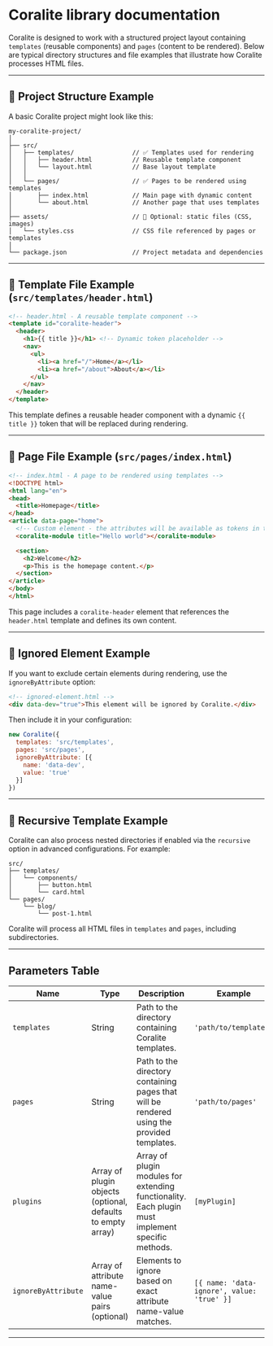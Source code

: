 # Coralite library documentation

Coralite is designed to work with a structured project layout containing `templates` (reusable components) and `pages` (content to be rendered). Below are typical directory structures and file examples that illustrate how Coralite processes HTML files.

---

## 📁 Project Structure Example

A basic Coralite project might look like this:

```
my-coralite-project/
│
├── src/  
│   ├── templates/                // ✅ Templates used for rendering
│   │   ├── header.html           // Reusable template component
│   │   └── layout.html           // Base layout template
│   │
│   └── pages/                    // ✅ Pages to be rendered using templates
│       ├── index.html            // Main page with dynamic content
│       └── about.html            // Another page that uses templates
│
├── assets/                       // 📁 Optional: static files (CSS, images)
│   └── styles.css                // CSS file referenced by pages or templates
│
└── package.json                  // Project metadata and dependencies
```

---

## 📄 Template File Example (`src/templates/header.html`)

```html
<!-- header.html - A reusable template component -->
<template id="coralite-header">
  <header>
    <h1>{{ title }}</h1> <!-- Dynamic token placeholder -->
    <nav>
      <ul>
        <li><a href="/">Home</a></li>
        <li><a href="/about">About</a></li>
      </ul>
    </nav>
  </header>
</template>
```

This template defines a reusable header component with a dynamic `{{ title }}` token that will be replaced during rendering.

---

## 📄 Page File Example (`src/pages/index.html`)

```html
<!-- index.html - A page to be rendered using templates -->
<!DOCTYPE html>
<html lang="en">
<head>
  <title>Homepage</title>
</head>  
<article data-page="home">
  <!-- Custom element - the attributes will be available as tokens in the template -->
  <coralite-module title="Hello world"></coralite-module>

  <section>
    <h2>Welcome</h2>
    <p>This is the homepage content.</p>
  </section>
</article>
</body>
</html>
```

This page includes a `coralite-header` element that references the `header.html` template and defines its own content.

---

## 📌 Ignored Element Example

If you want to exclude certain elements during rendering, use the `ignoreByAttribute` option:

```html
<!-- ignored-element.html -->
<div data-dev="true">This element will be ignored by Coralite.</div>
```

Then include it in your configuration:

```javascript
new Coralite({
  templates: 'src/templates',
  pages: 'src/pages',
  ignoreByAttribute: [{
    name: 'data-dev',
    value: 'true'
  }]
})
```

---

## 📁 Recursive Template Example

Coralite can also process nested directories if enabled via the `recursive` option in advanced configurations. For example:

```
src/
├── templates/
│   └── components/
│       ├── button.html
│       └── card.html
└── pages/
    └── blog/
        └── post-1.html
```

Coralite will process all HTML files in `templates` and `pages`, including subdirectories.

---

## Parameters Table  

| **Name**           | **Type**                                                                 | **Description**                                                                                     | **Example**                                      |
|--------------------|--------------------------------------------------------------------------|-----------------------------------------------------------------------------------------------------|--------------------------------------------------|
| `templates`        | String                                                                  | Path to the directory containing Coralite templates.                                                | `'path/to/templates'`                                 |
| `pages`            | String                                                                  | Path to the directory containing pages that will be rendered using the provided templates.         | `'path/to/pages'`                                     |
| `plugins`          | Array of plugin objects (optional, defaults to empty array)             | Array of plugin modules for extending functionality. Each plugin must implement specific methods. | `[myPlugin]`                                    |
| `ignoreByAttribute`| Array of attribute name-value pairs (optional)                          | Elements to ignore based on exact attribute name-value matches.                                     | `[{ name: 'data-ignore', value: 'true' }]`                     |

---
